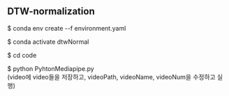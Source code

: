 ## DTW-normalization
$ conda env create --f environment.yaml  

$ conda activate dtwNormal  

$ cd code  

$ python PyhtonMediapipe.py  
(video에 video들을 저장하고, videoPath, videoName, videoNum을 수정하고 실행)

